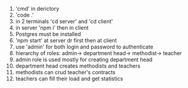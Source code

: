 1. 'cmd' in derictory
2. 'code .'
3. in 2 terminals 'cd server' and 'cd client'
4. in server 'npm i' then in client
5. Postgres must be installed
6. 'npm start' at server dr first then at client
7. use 'admin' for both login and password to authenticate
8. hierarchy of roles: admin-> department head-> methodist-> teacher
9. admin role is used mostly for creating department head
10. department head creates methodists and teachers
11. methodists can crud teacher's contracts
12. teachers can fill their load and get statistics